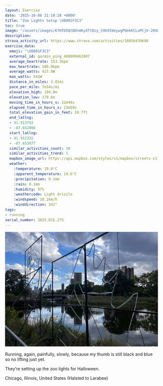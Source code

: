 ```yaml
---
layout: Exercise
date: '2025-10-06 21:18:28 +0000'
title: "Zoo Lights Setup \U0001F3C3"
toc: true
image: "/assets/images/K7HfO5QtDOnmKydft8zy_CHUXS9eywgPQekKCLvMtjU-2048x1536.jpg.jpeg"
description:
strava_activity_url: https://www.strava.com/activities/16056439698
exercise_data:
  emoji: "\U0001F3C3"
  external_id: garmin_ping_488099462807
  average_heartrate: 153.3bpm
  max_heartrate: 180.0bpm
  average_watts: 427.9W
  max_watts: 541W
  distance_in_miles: 3.01mi
  pace_per_mile: 7m34s/mi
  elevation_high: 184.0m
  elevation_low: 179.6m
  moving_time_in_hours_s: 22m44s
  elapsed_time_in_hours_s: 23m59s
  total_elevation_gain_in_feet: 19.7ft
  end_latlng:
  - 41.913792
  - -87.652066
  start_latlng:
  - 41.912332
  - -87.653077
  similar_activities_count: 10
  similar_activities_trend: 1
  mapbox_image_url: https://api.mapbox.com/styles/v1/mapbox/streets-v11/static/path-5+787af2-1.0(ugy~Ftl~uOCwDByBEaAB_AAwAEeBBcACq%40D%7D%40AqAIoAA_BEi%40BmBCiABoBImEACCAw%40Je%40%40%5DBC%3FCEBeCC_B%40_AAk%40Bk%40KqBAi%40%3Fy%40GiCGy%40Gc%40%3FuAIi%40Bk%40%40aBG%7DA%40k%40CeA%40g%40Ae%40DoAIgCDoBEq%40%40gBFYKWCOFc%40LcBEgAEYISIKKCq%40F%7DAz%40gAJ%5BFM%3FQWk%40MGDE%5EGHe%40F%5B%5BK%40y%40b%40%5Dd%40%7BAK_%40%40KHG%3F_%40Ta%40HQJMNI%5CKFKBS%3FYGQIY%5BAGDODKTIZU%5Cm%40HBPPLFJA%5EKh%40%3FL%5BR%5BnAi%40JIFYKi%40Es%40%40OH%7B%40Eg%40FI%5EOh%40A%5CJhASD%40HJb%40fCMlA%3FJl%40l%40%40FBv%40BBNDHLBj%40b%40bAr%40xDZ%7C%40%3FBCDFLJDbAGR%40ZCHF%40bA%3FhBBt%40AlA%40fAAvDDzED%7CANt%40%3Fn%40Bb%40%3Fp%40D%5CAbA%40dAGvCApCD%7CA%3Fp%40Dv%40BJB%40hBGBB%40FAbBDrB%3FvDFnBIbCFhA%40%7CCFh%40C%7CABfCAtB%40NBN),pin-s-s+e5b22e(-87.65147,41.91371),pin-s-f+89ae00(-87.65015000000002,41.91383999999999)/auto/800x800?access_token=pk.eyJ1Ijoiam9zaGJlY2ttYW4iLCJhIjoiY205eWR2aDd1MWZ6djJrbXc4a3M0bWZleiJ9.XiG9OWkNcZk2QzjJbxLB4A
  weather:
    :temperature: 19.0°C
    :apparent_temperature: 19.6°C
    :precipitation: 0.1mm
    :rain: 0.1mm
    :humidity: 97%
    :weathercode: Light drizzle
    :windspeed: 18.2km/h
    :winddirection: 342°
tags:
- running
serial_number: 2025.ECE.275
---
```

![Zoo Lights Setup](/assets/images/K7HfO5QtDOnmKydft8zy_CHUXS9eywgPQekKCLvMtjU-2048x1536.jpg.jpeg)

Running, again, painfully, slowly, because my thumb is still black and blue so no lifting just yet. 

They’re setting up the zoo lights for Halloween.

Chicago, Illinois, United States (Halsted to Larabee)
